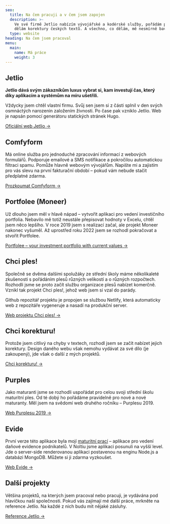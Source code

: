 ```yaml
---
seo:
  title: Na čem pracuji a v čem jsem zapojen
  description: >-
    Ve své firmě Jetlio nabízím vývojářské a kodérské služby, pořádám plesy,
    dělám korektury českých textů. A všechno, co dělám, mě nesmírně baví.
  type: website
heading: Na čem jsem pracoval
menu:
  main:
    name: Má práce
    weight: 3
---
```

## Jetlio

**Jetlio dává svým zákazníkům luxus vybrat si, kam investují čas, který díky aplikacím a systémům na míru ušetřili.**

Vždycky jsem chtěl vlastní firmu. Svůj sen jsem si z části splnil v den svých osmnáctých narozenin založením živnosti. Po čase pak vzniklo Jetlio. Web je napsán pomocí generátoru statických stránek Hugo.

[Oficiální web Jetlio →](https://jetlio.com/)

## Comfyform

Má online služba pro jednoduché zpracování informací z webových formulářů. Podporuje emailové a SMS notifikace a pokročilou automatickou filtraci spamu. Pomůže hlavně webovým vývojářům. Napište mi a zajistím pro vás slevu na první fakturační období – pokud vám nebude stačit předplatné zdarma.

[Prozkoumat Comfyform →](https://comfyform.com/?utm_source=jansvabik.cz&amp;utm_medium=my-work)

## Portfolee (Moneer)

Už dlouho jsem měl v hlavě nápad – vytvořit aplikaci pro vedení investičního portfolia. Nebavilo mě totiž neustále přepisovat hodnoty v Excelu, chtěl jsem něco lepšího. V roce 2019 jsem s realizací začal, ale projekt Moneer nakonec vyšuměl. Až uprostřed roku 2022 jsem se rozhodl pokračovat a stvořit Portfolee.

[Portfolee – your investment portfolio with current values →](https://portfolee.com/?utm_source=jansvabik)

## Chci ples!

Společně se dvěma dalšími spolužáky ze střední školy máme několikaleté zkušenosti s pořádáním plesů různých velikostí a o různých rozpočtech. Rozhodli jsme se proto začít službu organizace plesů nabízet komerčně. Vznikl tak projekt Chci ples!, jehož web jsem si vzal do parády.

Github repozitář projektu je propojen se službou Netlify, která automaticky web z repozitáře vygeneruje a nasadí na produkční server.

[Web projektu Chci ples! →](https://chciples.cz/)

## Chci korekturu!

Protože jsem citlivý na chyby v textech, rozhodl jsem se začít nabízet jejich korektury. Design daného webu však nemohu vydávat za své dílo (je zakoupený), jde však o další z mých projektů.

[Chci korekturu! →](https://chcikorekturu.cz/)

## Purples

Jako maturanti jsme se rozhodli uspořádat pro celou svoji střední školu maturitní ples. Od té dobý ho pořádáme pravidelně pro nové a nové maturanty. Měl jsem na svědomí web druhého ročníku – Purplesu 2019.

[Web Purplesu 2019 →](https://purples.cz/2019/)

## Evide

První verze této aplikace byla mojí [maturitní prací](https://jansvabik.cz/matpra.pdf) – aplikace pro vedení daňové evidence podnikatelů. V Noltiu jsme aplikaci posunuli na vyšší level. Jde o server-side renderovanou aplikaci postavenou na enginu Node.js a databázi MongoDB. Můžete si ji zdarma vyzkoušet.

[Web Evide →](https://evide.cz/)
<!--## Sweet Clicker
Jednoduchá client-side hra napsaná v JavaScriptu během nudných jarních středoškolskách dní. Data hráčů jsou ukládána na server pro jednoduché znovuspuštění pomocí odkazu.

Existovala starší verze, což byl jeden z mých prvních projektu v JavaScriptu. I ta je stále dostupná. Můžete ji zkouknout [zde](#).

[Sweet Clicker 2.0 →](#)-->

## Další projekty

Většina projektů, na kterých jsem pracoval nebo pracuji, je vydávána pod hlavičkou naší společnosti. Pokud vás zajímají mé další práce, mrkněte na reference Jetlio. Na každé z nich budu mít nějaké zásluhy.

[Reference Jetlio →](https://jetlio.com/cs/pripadove-studie/)